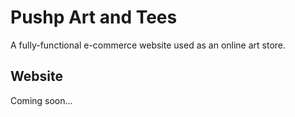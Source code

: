 # Pushp Art and Tees

A fully-functional e-commerce website used as an online art store.

## Website

Coming soon...
